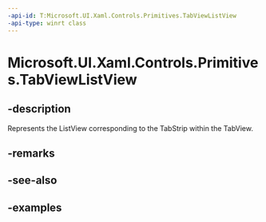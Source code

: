 ```yaml
---
-api-id: T:Microsoft.UI.Xaml.Controls.Primitives.TabViewListView
-api-type: winrt class
---
```


# Microsoft.UI.Xaml.Controls.Primitives.TabViewListView

<!--
public class TabViewListView : Windows.UI.Xaml.Controls.ListView
-->

## -description

Represents the ListView corresponding to the TabStrip within the TabView. 

## -remarks

## -see-also

## -examples

